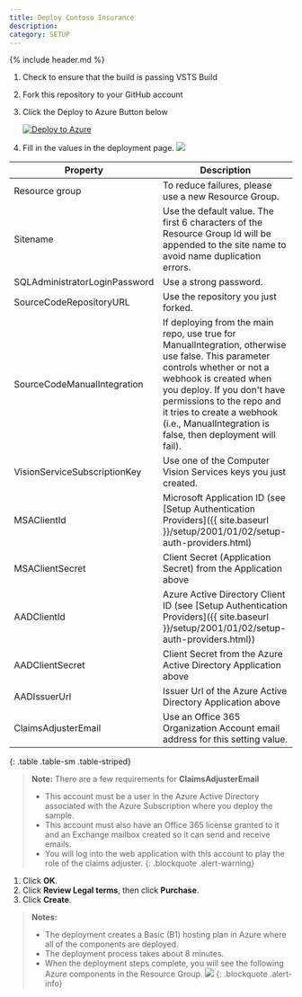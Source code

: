 ```yaml
---
title: Deploy Contoso Insurance
description:
category: SETUP
---
```


{% include header.md %}

1. Check to ensure that the build is passing VSTS Build
1. Fork this repository to your GitHub account
1. Click the Deploy to Azure Button below

   [![Deploy to Azure](http://azuredeploy.net/deploybutton.png)](https://portal.azure.com/#create/Microsoft.Template/uri/https%3A%2F%2Fraw.githubusercontent.com%2FAzure-Samples%2FContosoInsurance%2Fmaster%2Fazuredeploy.json)

1. Fill in the values in the deployment page.
   ![]({{site.baseurl}}/img/deployment/azure-custom-deployment.png)

| Property | Description |
|---|---|
| Resource group | To reduce failures, please use a new Resource Group. |
| Sitename | Use the default value. The first 6 characters of the Resource Group Id will be appended to the site name to avoid name duplication errors. |
| SQLAdministratorLoginPassword | Use a strong password. |
| SourceCodeRepositoryURL | Use the repository you just forked. |
| SourceCodeManualIntegration | If deploying from the main repo, use true for ManualIntegration, otherwise use false. This parameter controls whether or not a webhook is created when you deploy. If you don't have permissions to the repo and it tries to create a webhook (i.e., ManualIntegration is false, then deployment will fail). |
| VisionServiceSubscriptionKey | Use one of the Computer Vision Services keys you just created. |
| MSAClientId | Microsoft Application ID (see [Setup Authentication Providers]({{ site.baseurl }}/setup/2001/01/02/setup-auth-providers.html) |
| MSAClientSecret | Client Secret (Application Secret) from the Application above |
| AADClientId | Azure Active Directory Client ID (see [Setup Authentication Providers]({{ site.baseurl }}/setup/2001/01/02/setup-auth-providers.html)) |
| AADClientSecret | Client Secret from the Azure Active Directory Application above |
| AADIssuerUrl | Issuer Url of the Azure Active Directory Application above |
| ClaimsAdjusterEmail | Use an Office 365 Organization Account email address for this setting value. |
{: .table .table-sm .table-striped}

> **Note:** There are a few requirements for **ClaimsAdjusterEmail** 
> 
> * This account must be a user in the Azure Active Directory associated with the Azure Subscription where you deploy the sample.  
> * This account must also have an Office 365 license granted to it and an Exchange mailbox created so it can send and receive emails.  
> * You will log into the web application with this account to play the role of the claims adjuster.
{: .blockquote .alert-warning}

1. Click **OK**.
1. Click **Review Legal terms**, then click **Purchase**.
1. Click **Create**.

> **Notes:** 
>- The deployment creates a Basic (B1) hosting plan in Azure where all of the components are deployed.
>- The deployment process takes about 8 minutes.
>- When the deployment steps complete, you will see the following Azure components in the Resource Group.
> ![]({{site.baseurl}}/img/deployment/azure-components.png)
{: .blockquote .alert-info}
